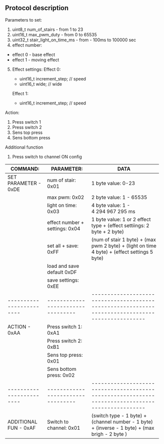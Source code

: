 ## Protocol description

Parameters to set:
1) uint8_t num_of_stairs - from 1 to 23
2) uint16_t max_pwm_duty - from 0 to 65535
3) uint32_t stair_light_on_time_ms - from - 100ms to 100000 sec
4) effect number:
 - effect 0 - base effect
 - effect 1 - moving effect
5) Effect settings:
    Effect 0:
    - uint16_t increment_step;    // speed 
    - uint16_t wide;              // wide

    Effect 1:
    - uint16_t increment_step;    // speed

Action:
1) Press switch 1 
2) Press switch 2 
3) Sens top press
4) Sens bottom press


Additional function
1) Press switch to channel ON config


| COMMAND:                | PARAMETER:                      | DATA  
| ------------------------|---------------------------------|-------------------------------------------------------------------------------------------------|
| SET PARAMETER - 0xDE    | num of stair:             0x01  | 1 byte value: 0-23                                                                              |
|                         | max pwm:                  0x02  | 2 byte value: 1 - 65535                                                                         |
|                         | light on time:            0x03  | 4 byte value: 1 - 4 294 967 295 ms                                                              |
|                         | effect number + settings: 0x04  | 1 byte value: 1 or 2 effect type + (effect settiings: 2 byte + 2 byte)                          |
|                         | set all + save:           0xFF  | (num of stair 1 byte) + (max pwm 2 byte) + (light on time 4 byte) + (effect settings 5 byte)    |
|                         | load and save default     0xDF  |                                                                                                 |
|                         | save settings:            0xEE  |                                                                                                 |
| ------------------------|---------------------------------|-------------------------------------------------------------------------------------------------|
| ACTION - 0xAA           | Press switch 1:           0xA1  |                                                                                                 |
|                         | Press switch 2:           0xB1  |                                                                                                 |
|                         | Sens top press:           0x01  |                                                                                                 |
|                         | Sens bottom press:        0x02  |                                                                                                 |
| ------------------------|---------------------------------|-------------------------------------------------------------------------------------------------|
| ADDITIONAL FUN - 0xAF   | Switch to channel:        0x01  | (switch type - 1 byte) + (channel number - 1 byte) + (inverse - 1 byte) + (max brigh - 2 byte ) |











